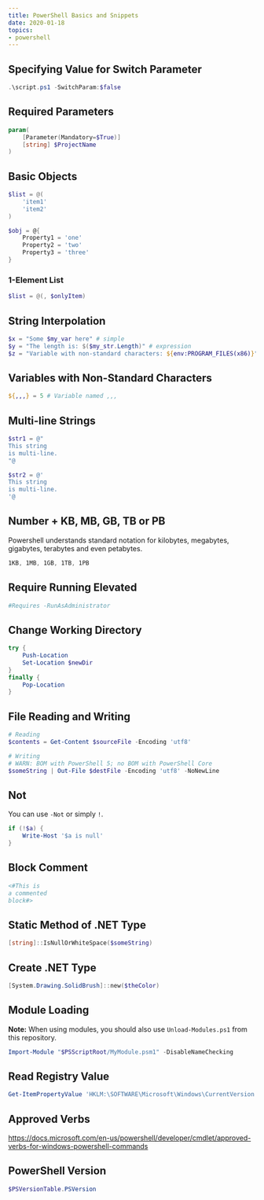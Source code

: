 ```yaml
---
title: PowerShell Basics and Snippets
date: 2020-01-18
topics:
- powershell
---
```


## Specifying Value for Switch Parameter

```powershell
.\script.ps1 -SwitchParam:$false
```

## Required Parameters

```powershell
param(
    [Parameter(Mandatory=$True)]
    [string] $ProjectName
)
```

## Basic Objects

```powershell
$list = @(
    'item1'
    'item2'
)
```

```powershell
$obj = @{
    Property1 = 'one'
    Property2 = 'two'
    Property3 = 'three'
}
```

### 1-Element List

```powershell
$list = @(, $onlyItem)
```

## String Interpolation

```powershell
$x = "Some $my_var here" # simple
$y = "The length is: $($my_str.Length)" # expression
$z = "Variable with non-standard characters: ${env:PROGRAM_FILES(x86)}" # special
```

## Variables with Non-Standard Characters

```powershell
${,,,} = 5 # Variable named ,,,
```

## Multi-line Strings

```powershell
$str1 = @"
This string
is multi-line.
"@

$str2 = @'
This string
is multi-line.
'@
```

## Number + KB, MB, GB, TB or PB

Powershell understands standard notation for kilobytes, megabytes, gigabytes, terabytes and even petabytes.

```powershell
1KB, 1MB, 1GB, 1TB, 1PB
```

## Require Running Elevated

```powershell
#Requires -RunAsAdministrator
```

## Change Working Directory

```powershell
try {
    Push-Location
    Set-Location $newDir
}
finally {
    Pop-Location
}
```

## File Reading and Writing

```powershell
# Reading
$contents = Get-Content $sourceFile -Encoding 'utf8'
```

```powershell
# Writing
# WARN: BOM with PowerShell 5; no BOM with PowerShell Core
$someString | Out-File $destFile -Encoding 'utf8' -NoNewLine
```

## Not

You can use `-Not` or simply `!`.

```powershell
if (!$a) {
    Write-Host '$a is null'
}
```

## Block Comment

```powershell
<#This is
a commented
block#>
```

## Static Method of .NET Type

```powershell
[string]::IsNullOrWhiteSpace($someString)
```

## Create .NET Type

```powershell
[System.Drawing.SolidBrush]::new($theColor)
```

## Module Loading

**Note:** When using modules, you should also use `Unload-Modules.ps1` from this repository.

```powershell
Import-Module "$PSScriptRoot/MyModule.psm1" -DisableNameChecking
```

## Read Registry Value

```powershell
Get-ItemPropertyValue 'HKLM:\SOFTWARE\Microsoft\Windows\CurrentVersion' 'ProgramFilesDir'
```

## Approved Verbs

<https://docs.microsoft.com/en-us/powershell/developer/cmdlet/approved-verbs-for-windows-powershell-commands>

## PowerShell Version

```powershell
$PSVersionTable.PSVersion
```
